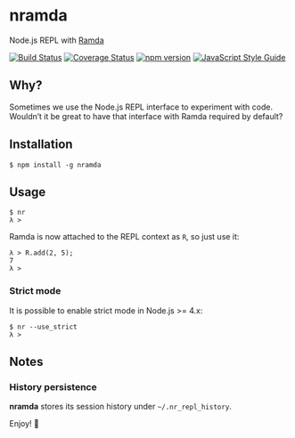 # nramda

Node.js REPL with [Ramda](https://ramdajs.com/)

[![Build Status](https://travis-ci.org/borisdiakur/nramda.svg?branch=master)](https://travis-ci.org/borisdiakur/nramda)
[![Coverage Status](https://coveralls.io/repos/borisdiakur/nramda/badge.svg?branch=master)](https://coveralls.io/r/borisdiakur/nramda?branch=master)
[![npm version](https://badge.fury.io/js/nramda.svg)](http://badge.fury.io/js/nramda)
[![JavaScript Style Guide](https://img.shields.io/badge/code_style-standard-brightgreen.svg)](https://standardjs.com)

## Why?
Sometimes we use the Node.js REPL interface to experiment with code.
Wouldn’t it be great to have that interface with Ramda required by default?

## Installation

```shell
$ npm install -g nramda
```

## Usage

```shell
$ nr
λ >
```

Ramda is now attached to the REPL context as `R`, so just use it:

```shell
λ > R.add(2, 5);
7
λ >
```

### Strict mode

It is possible to enable strict mode in Node.js >= 4.x:

```shell
$ nr --use_strict
λ >
```

## Notes

### History persistence

**nramda** stores its session history under `~/.nr_repl_history`.

Enjoy! 🐑
